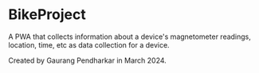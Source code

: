 # BikeProject
A PWA that collects information about a device's magnetometer readings, location, time, etc as data collection for a device.

Created by Gaurang Pendharkar in March 2024.
